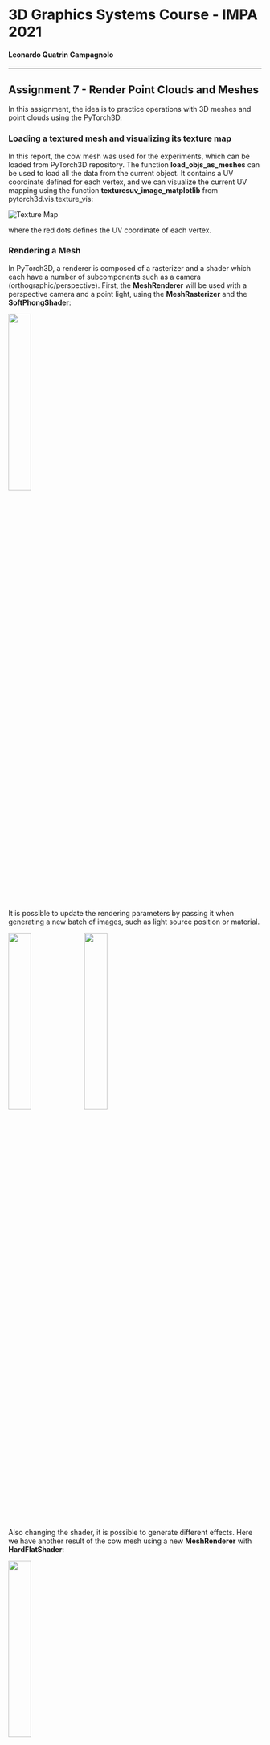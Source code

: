 # 3D Graphics Systems Course - IMPA 2021

#### Leonardo Quatrin Campagnolo

---------

## Assignment 7 - Render Point Clouds and Meshes

In this assignment, the idea is to practice operations with 3D meshes and point clouds using the PyTorch3D.

### Loading a textured mesh and visualizing its texture map

In this report, the cow mesh was used for the experiments, which can be loaded from PyTorch3D repository. The function **load_objs_as_meshes** can be used to load all the data from the current object. It contains a UV coordinate defined for each vertex, and we can visualize the current UV mapping using the function **texturesuv_image_matplotlib** from pytorch3d.vis.texture_vis:

![Texture Map](imgs/a7/cow_mesh_texture_map.png)

where the red dots defines the UV coordinate of each vertex.

### Rendering a Mesh

In PyTorch3D, a renderer is composed of a rasterizer and a shader which each have a number of subcomponents such as a camera (orthographic/perspective). First, the **MeshRenderer** will be used with a perspective camera and a point light, using the  **MeshRasterizer** and the **SoftPhongShader**:

<img src="imgs/a7/2_0.png" width="30%">

It is possible to update the rendering parameters by passing it when generating a new batch of images, such as light source position or material.

<img src="imgs/a7/2_1.png" width="30%"><img src="imgs/a7/2_3.png" width="30%">

Also changing the shader, it is possible to generate different effects. Here we have another result of the cow mesh using a new **MeshRenderer** with **HardFlatShader**:

<img src="imgs/a7/2_2.png" width="30%">

Some types of shader require some data to be presented in the **Meshes** object. When using **SoftGouraudShader**, the **textures** parameter must be a **TexturesVertex** type, which differs from using the UV mapping (**TexturesUV** type). In this case, we specify the current color value attached to each vertex as its estimated normal. The cow mesh already have a normal list attached to each vertex. However, we can also estimate them by averaging the normals of the faces that shares the same vertex (having a considerable smooth surface mesh). Normalizing them with **(normals+1.0) * 0.5**, i got the following result:

<img src="imgs/a7/gradient.png" width="30%">

### Moving the scene

As mentioned before, we can change the light source or material parameter to update the current renderer. It is also possible to change the current camera. For each new one, we use the **look_at_view_transform** method, which receives 3 parameters: the distance of the camera from the object, the elevation and the azimutal angle:

TODO: find a representative picture

Changing these parameters will generate different images of the current mesh:

<img src="imgs/a7/3_1.png" width="30%">

It is also possible to move the current object. Here, we create a new mesh by passing a new list of vertices rotated around the Y-axis:

```python
from pytorch3d.transforms import axis_angle_to_matrix
import math
a_angle = torch.Tensor([0, math.pi, 0])
rotate_transform = Rotate(axis_angle_to_matrix(a_angle))

verts  = mesh.verts_list()[0].clone().detach()
verts = rotate_transform.transform_points(verts)

cow_mesh = Meshes(verts=[verts],
                  faces=mesh.faces_list(),
                  textures=mesh.textures)
```

Rotating the object will also change the lighting effect, since the light source stayed in the same position, which can be noted by the following image:

<img src="imgs/a7/3_2.png" width="30%">

### Batched Rendering

Using the **look_at_view_transform** method, it is possible to create a batch of different cameras to visualize the mesh at different viewpoints:

![Batch of cows](imgs/a7/3_0.png)

Here we have two different views, each one rendering the current mesh in a different viewport:

<img src="imgs/a7/4_1.png" width="30%">

If we want to create a single object of **Meshes** with two objects, we use the method **join_meshes_as_scene**, and render the scene again:

```python
offset1 = mesh.verts_padded().new_tensor([0, 0, -1]).expand(mesh.verts_packed().shape)
offset2 = mesh.verts_padded().new_tensor([0, 0, 1]).expand(mesh.verts_packed().shape)
double_mesh = join_meshes_as_scene([cow_mesh.clone().offset_verts_(offset1), mesh.clone().offset_verts_(offset2)])

R, T = look_at_view_transform(dist=4, elev=0.0, azim=90)
cameras = FoVPerspectiveCameras(device=device, R=R, T=T)

lights.location = torch.tensor([[0.0, 0.0, -3.0]], device=device)
images = renderer(double_mesh, cameras=cameras, lights=lights)
```

Using our previously rotated cow_mesh, we get the following result:

<img src="imgs/a7/4_2.png" width="30%">

We can note how the lighting effects are different at each mesh.

### Rendering Point Clouds

[1]


FoVOrthographicCameras

### Plotly visualization of Point Clouds

### References

[1] Pulsar: Efficient Sphere-based Neural Rendering
